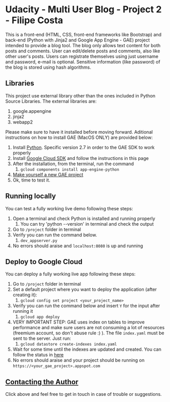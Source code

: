 Udacity - Multi User Blog - Project 2 - Filipe Costa
============

This is a front-end (HTML, CSS, front-end frameworks like Bootstrap) and back-end (Python with Jinja2 and Google App Engine - GAE)
project intended to provide a blog tool.
The blog only allows text content for both posts and comments. User can edit/delete posts and comments,
also like other user's posts.
Users can registrate themselves using just username and password, e-mail is optional.
Sensitive information (like password) of the blog is stored using hash algorithms.

## Libraries
This project use external library other than the ones included in Python Source Libraries.
The external libraries are:
1. google.appengine
2. jinja2
3. webapp2

Please make sure to have it installed before moving forward.
Aditional instructions on how to install GAE (MacOS ONLY) are provided below:
1. Install [Python](https://www.python.org/). Specific version 2.7 in order to the GAE SDK to work properly
2. Install [Google Cloud SDK](https://cloud.google.com/sdk/) and follow the instructions in this page
3. After the installation, from the terminal, run the command
   1. `gcloud components install app-engine-python`
4. [Make yourself a new GAE project](https://cloud.google.com/appengine/docs/standard/python/console/#create)
5. Ok, time to test it.

## Running locally
You can test a fully working live demo following these steps:
1. Open a terminal and check Python is installed and running properly
   1. You can try 'python --version' in terminal and check the output
2. Go to `/project` folder in terminal
3. Verify you can run the command below.
   1. `dev_appserver.py`
4. No errors should araise and `localhost:8080` is up and running

## Deploy to Google Cloud
You can deploy a fully working live app following these steps:
1. Go to `/project` folder in terminal
2. Set a default project where you want to deploy the application (after creating it):
   1. `gcloud config set project <your_project_name>`
3. Verify you can run the command below and insert `Y` for the input after running it
   1. `gcloud app deploy`
4. VERY IMPORTANT STEP: GAE uses index on tables to improve performance and make sure users are not consuming a lot
of resources (freemium account, so don't abuse rule :) ). The file `index.yaml` must be sent to the server. Just run:
   1. `gcloud datastore create-indexes index.yaml`
4. Wait for some time until the indexes are updated and created. You can follow the status in [here](https://console.cloud.google.com/datastore/indexes)
5. No errors should araise and your project should be running on `https://<your_gae_project>.appspot.com`


## [Contacting the Author](mailto:s.costa.filipe@gmail.com)
Click above and feel free to get in touch in case of trouble or suggestions.